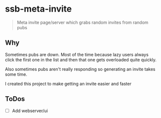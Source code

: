 # ssb-meta-invite

> Meta invite page/server which grabs random invites from random pubs

## Why

Sometimes pubs are down.
Most of the time because lazy users always click the first one
in the list and then that one gets overloaded quite quickly.

Also sometimes pubs aren't really responding so generating an invite takes some time.

I created this project to make getting an invite easier and faster

## ToDos

 - [ ] Add webserver/ui
